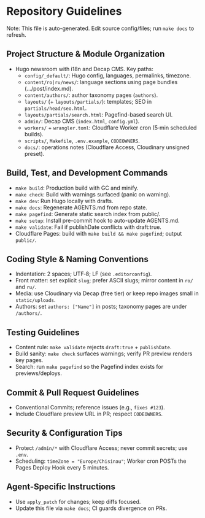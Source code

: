 # Repository Guidelines

Note: This file is auto-generated. Edit source config/files; run `make docs` to refresh.

## Project Structure & Module Organization
- Hugo newsroom with i18n and Decap CMS. Key paths:
  - `config/_default/`: Hugo config, languages, permalinks, timezone.
  - `content/ro|ru/news/`: language sections using page bundles (…/post/index.md).
  - `content/authors/`: author taxonomy pages (`authors`).
  - `layouts/` (+ `layouts/partials/`): templates; SEO in `partials/head/seo.html`.
  - `layouts/partials/search.html`: Pagefind-based search UI.
  - `admin/`: Decap CMS (`index.html`, `config.yml`).
  - `workers/` + `wrangler.toml`: Cloudflare Worker cron (5‑min scheduled builds).
  - `scripts/`, `Makefile`, `.env.example`, `CODEOWNERS`.
  - `docs/`: operations notes (Cloudflare Access, Cloudinary unsigned preset).

## Build, Test, and Development Commands
- `make build`: Production build with GC and minify.
- `make check`: Build with warnings surfaced (panic on warning).
- `make dev`: Run Hugo locally with drafts.
- `make docs`: Regenerate AGENTS.md from repo state.
- `make pagefind`: Generate static search index from public/.
- `make setup`: Install pre-commit hook to auto-update AGENTS.md.
- `make validate`: Fail if publishDate conflicts with draft:true.
- Cloudflare Pages: build with `make build && make pagefind`; output `public/`.

## Coding Style & Naming Conventions
- Indentation: 2 spaces; UTF‑8; LF (see `.editorconfig`).
- Front matter: set explicit `slug`; prefer ASCII slugs; mirror content in `ro/` and `ru/`.
- Media: use Cloudinary via Decap (free tier) or keep repo images small in `static/uploads`.
- Authors: set `authors: ["Name"]` in posts; taxonomy pages are under `/authors/`.

## Testing Guidelines
- Content rule: `make validate` rejects `draft:true` + `publishDate`.
- Build sanity: `make check` surfaces warnings; verify PR preview renders key pages.
- Search: run `make pagefind` so the Pagefind index exists for previews/deploys.

## Commit & Pull Request Guidelines
- Conventional Commits; reference issues (e.g., `fixes #123`).
- Include Cloudflare preview URL in PR; respect `CODEOWNERS`.

## Security & Configuration Tips
- Protect `/admin/*` with Cloudflare Access; never commit secrets; use `.env`.
- Scheduling: `timeZone = "Europe/Chisinau"`; Worker cron POSTs the Pages Deploy Hook every 5 minutes.

## Agent-Specific Instructions
- Use `apply_patch` for changes; keep diffs focused.
- Update this file via `make docs`; CI guards divergence on PRs.

